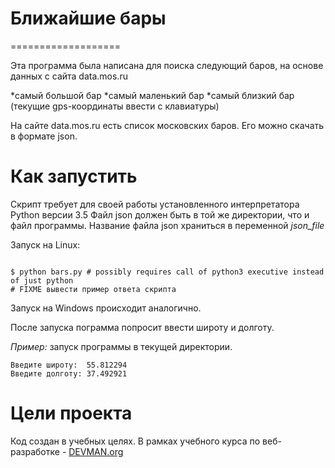 # Ближайшие бары
===================

Эта программа была написана для поиска следующий баров, на основе данных с сайта data.mos.ru  
	
*самый большой бар
*самый маленький бар
*самый близкий бар (текущие gps-координаты ввести с клавиатуры)

На сайте data.mos.ru есть список московских баров. Его можно скачать в формате json.  

# Как запустить

Скрипт требует для своей работы установленного интерпретатора Python версии 3.5
Файл json должен быть в той же директории, что и файл программы. Название файла json храниться в переменной *json_file*

Запуск на Linux:

```#!bash

$ python bars.py # possibly requires call of python3 executive instead of just python
# FIXME вывести пример ответа скрипта

```

Запуск на Windows происходит аналогично.

После запуска пограмма попросит ввести широту и долготу.  

*Пример:* запуск программы в текущей директории.   

    Введите широту:  55.812294
    Введите долготу: 37.492921  
     
# Цели проекта

Код создан в учебных целях. В рамках учебного курса по веб-разработке - [DEVMAN.org](https://devman.org)
